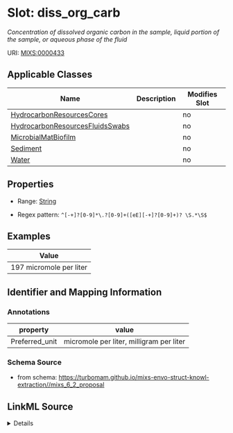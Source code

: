 # Slot: diss_org_carb


_Concentration of dissolved organic carbon in the sample, liquid portion of the sample, or aqueous phase of the fluid_



URI: [MIXS:0000433](https://w3id.org/mixs/0000433)



<!-- no inheritance hierarchy -->




## Applicable Classes

| Name | Description | Modifies Slot |
| --- | --- | --- |
[HydrocarbonResourcesCores](HydrocarbonResourcesCores.md) |  |  no  |
[HydrocarbonResourcesFluidsSwabs](HydrocarbonResourcesFluidsSwabs.md) |  |  no  |
[MicrobialMatBiofilm](MicrobialMatBiofilm.md) |  |  no  |
[Sediment](Sediment.md) |  |  no  |
[Water](Water.md) |  |  no  |







## Properties

* Range: [String](String.md)

* Regex pattern: `^[-+]?[0-9]*\.?[0-9]+([eE][-+]?[0-9]+)? \S.*\S$`






## Examples

| Value |
| --- |
| 197 micromole per liter |

## Identifier and Mapping Information





### Annotations

| property | value |
| --- | --- |
| Preferred_unit | micromole per liter, milligram per liter |



### Schema Source


* from schema: https://turbomam.github.io/mixs-envo-struct-knowl-extraction//mixs_6_2_proposal




## LinkML Source

<details>
```yaml
name: diss_org_carb
annotations:
  Preferred_unit:
    tag: Preferred_unit
    value: micromole per liter, milligram per liter
description: Concentration of dissolved organic carbon in the sample, liquid portion
  of the sample, or aqueous phase of the fluid
title: dissolved organic carbon
notes:
- carbon
- dissolved
- organic
examples:
- value: 197 micromole per liter
from_schema: https://turbomam.github.io/mixs-envo-struct-knowl-extraction//mixs_6_2_proposal
rank: 1000
slot_uri: MIXS:0000433
multivalued: false
alias: diss_org_carb
domain_of:
- HydrocarbonResourcesCores
- HydrocarbonResourcesFluidsSwabs
- MicrobialMatBiofilm
- Sediment
- Water
range: string
required: false
recommended: false
pattern: ^[-+]?[0-9]*\.?[0-9]+([eE][-+]?[0-9]+)? \S.*\S$

```
</details>